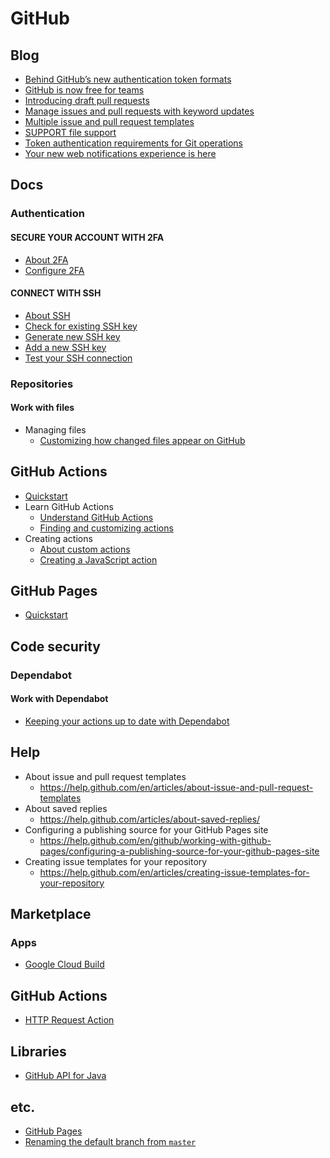 # GitHub
## Blog
* [Behind GitHub’s new authentication token formats](https://github.blog/2021-04-05-behind-githubs-new-authentication-token-formats/)
* [GitHub is now free for teams](https://github.blog/2020-04-14-github-is-now-free-for-teams/)
* [Introducing draft pull requests](https://github.blog/2019-02-14-introducing-draft-pull-requests/)
* [Manage issues and pull requests with keyword updates](https://github.com/blog/2398-manage-issues-and-pull-requests-with-keyword-updates)
* [Multiple issue and pull request templates](https://github.blog/2018-01-25-multiple-issue-and-pull-request-templates/)
* [SUPPORT file support](https://github.blog/2017-07-20-support-file-support/)
* [Token authentication requirements for Git operations](https://github.blog/2020-12-15-token-authentication-requirements-for-git-operations/)
* [Your new web notifications experience is here](https://github.blog/2020-02-25-your-new-web-notifications-experience-is-here/)

## Docs
### Authentication
#### SECURE YOUR ACCOUNT WITH 2FA
* [About 2FA](https://docs.github.com/en/authentication/securing-your-account-with-two-factor-authentication-2fa/about-two-factor-authentication)
* [Configure 2FA](https://docs.github.com/en/authentication/securing-your-account-with-two-factor-authentication-2fa/configuring-two-factor-authentication)

#### CONNECT WITH SSH
* [About SSH](https://docs.github.com/en/authentication/connecting-to-github-with-ssh/about-ssh)
* [Check for existing SSH key](https://docs.github.com/en/authentication/connecting-to-github-with-ssh/checking-for-existing-ssh-keys)
* [Generate new SSH key](https://docs.github.com/en/authentication/connecting-to-github-with-ssh/generating-a-new-ssh-key-and-adding-it-to-the-ssh-agent)
* [Add a new SSH key](https://docs.github.com/en/authentication/connecting-to-github-with-ssh/adding-a-new-ssh-key-to-your-github-account)
* [Test your SSH connection](https://docs.github.com/en/authentication/connecting-to-github-with-ssh/testing-your-ssh-connection)

### Repositories
#### Work with files
* Managing files
  * [Customizing how changed files appear on GitHub](https://docs.github.com/en/repositories/working-with-files/managing-files/customizing-how-changed-files-appear-on-github)

## GitHub Actions
* [Quickstart](https://docs.github.com/en/actions/quickstart)
* Learn GitHub Actions
  * [Understand GitHub Actions](https://docs.github.com/en/actions/learn-github-actions/understanding-github-actions)
  * [Finding and customizing actions](https://docs.github.com/en/actions/learn-github-actions/finding-and-customizing-actions)
* Creating actions
  * [About custom actions](https://docs.github.com/en/actions/creating-actions/about-custom-actions)
  * [Creating a JavaScript action](https://docs.github.com/en/actions/creating-actions/creating-a-javascript-action)

## GitHub Pages
* [Quickstart](https://docs.github.com/en/pages/quickstart)

## Code security
### Dependabot
#### Work with Dependabot
* [Keeping your actions up to date with Dependabot](https://docs.github.com/en/code-security/dependabot/working-with-dependabot/keeping-your-actions-up-to-date-with-dependabot)

## Help
* About issue and pull request templates
  * https://help.github.com/en/articles/about-issue-and-pull-request-templates
* About saved replies
  * https://help.github.com/articles/about-saved-replies/
* Configuring a publishing source for your GitHub Pages site
  * https://help.github.com/en/github/working-with-github-pages/configuring-a-publishing-source-for-your-github-pages-site
* Creating issue templates for your repository
  * https://help.github.com/en/articles/creating-issue-templates-for-your-repository

## Marketplace
### Apps
* [Google Cloud Build](https://github.com/marketplace/google-cloud-build)

## GitHub Actions
* [HTTP Request Action](https://github.com/fjogeleit/http-request-action)

## Libraries
* [GitHub API for Java](https://github-api.kohsuke.org/)

## etc.
* [GitHub Pages](https://pages.github.com/)
* [Renaming the default branch from `master`](https://github.com/github/renaming)
